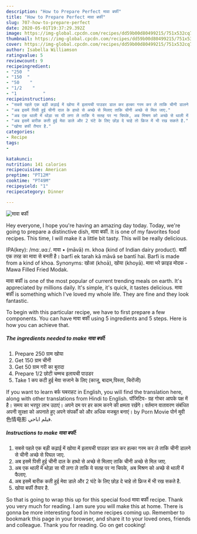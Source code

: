 ```yaml
---
description: "How to Prepare Perfect मावा बर्फी"
title: "How to Prepare Perfect मावा बर्फी"
slug: 707-how-to-prepare-perfect
date: 2020-05-01T19:37:29.392Z
image: https://img-global.cpcdn.com/recipes/dd59b00d80499215/751x532cq70/मावा-बर्फी-recipe-main-photo.jpg
thumbnail: https://img-global.cpcdn.com/recipes/dd59b00d80499215/751x532cq70/मावा-बर्फी-recipe-main-photo.jpg
cover: https://img-global.cpcdn.com/recipes/dd59b00d80499215/751x532cq70/मावा-बर्फी-recipe-main-photo.jpg
author: Isabella Williamson
ratingvalue: 5
reviewcount: 9
recipeingredient:
- "250  "
- "150  "
- "50    "
- "1/2    "
- "1          "
recipeinstructions:
- "सबसे पहले एक बड़ी कढ़ाई में खोया में इलायची पाउडर डाल कर हल्का गरम कर ले ताकि चीनी डालने से चीनी अच्छे से पिघल जाए."
- "अब इसमें पिसी हुई चीनी दाल के हाथो से अच्छे से मिलाए ताकि चीनी अच्छे से मिल जाए."
- "अब एक थाली में थोड़ा सा घी लगा ले ताकि ये सतह पर ना चिपके, अब मिश्रण को अच्छे से थाली में फैलाए."
- "अब इसमें बारीक कती हुई मेवा डाले और 2 घंटे के लिए छोड़ दे चाहे तो फ्रिज में भी रख सकते है."
- "खोया बर्फी तैयार है."
categories:
- Recipe
tags:
- 

katakunci:  
nutrition: 141 calories
recipecuisine: American
preptime: "PT12M"
cooktime: "PT49M"
recipeyield: "1"
recipecategory: Dinner

---
```



![मावा बर्फी](https://img-global.cpcdn.com/recipes/dd59b00d80499215/751x532cq70/मावा-बर्फी-recipe-main-photo.jpg)

Hey everyone, I hope you're having an amazing day today. Today, we're going to prepare a distinctive dish, मावा बर्फी. It is one of my favorites food recipes. This time, I will make it a little bit tasty. This will be really delicious.

IPA(key): /mɑː.ʋɑː/. मावा • (māvā) m. khoa (kind of Indian dairy product). बर्फ़ी एक तरह का मावा से बनती है। barfī ek tarah kā māvā se bantī hai. Barfi is made from a kind of khoa. Synonyms: खोआ (khoā), खोया (khoyā). मावा भरे फ्राइड मोदक - Mawa Filled Fried Modak.

मावा बर्फी is one of the most popular of current trending meals on earth. It's appreciated by millions daily. It's simple, it's quick, it tastes delicious. मावा बर्फी is something which I've loved my whole life. They are fine and they look fantastic.


To begin with this particular recipe, we have to first prepare a few components. You can have मावा बर्फी using 5 ingredients and 5 steps. Here is how you can achieve that.

<!--inarticleads1-->

##### The ingredients needed to make मावा बर्फी:

1. Prepare 250 ग्राम खोया
1. Get 150 ग्राम चीनी
1. Get 50 ग्राम गरी का बुरादा
1. Prepare 1/2 छोटी चम्मच इलायची पाउडर
1. Take 1 कप कटी हुई मेवा सजाने के लिए (काजू, बादाम,पिस्ता, चिरोंजी)


If you want to learn बर्फ घबराहट in English, you will find the translation here, along with other translations from Hindi to English. पॉजिटिव- ग्रह गोचर आपके पक्ष में है। समय का भरपूर लाभ उठाएं। अपने दम पर हर काम करने की क्षमता रखेंगे। वर्तमान वातावरण संबंधित अपनी सुरक्षा को अपनाते हुए अपने संपर्कों को और अधिक मजबूत बनाएं। by Porn Movie पोर्न मूवी 色情电影 فيلم اباحي. 

<!--inarticleads2-->

##### Instructions to make मावा बर्फी:

1. सबसे पहले एक बड़ी कढ़ाई में खोया में इलायची पाउडर डाल कर हल्का गरम कर ले ताकि चीनी डालने से चीनी अच्छे से पिघल जाए.
1. अब इसमें पिसी हुई चीनी दाल के हाथो से अच्छे से मिलाए ताकि चीनी अच्छे से मिल जाए.
1. अब एक थाली में थोड़ा सा घी लगा ले ताकि ये सतह पर ना चिपके, अब मिश्रण को अच्छे से थाली में फैलाए.
1. अब इसमें बारीक कती हुई मेवा डाले और 2 घंटे के लिए छोड़ दे चाहे तो फ्रिज में भी रख सकते है.
1. खोया बर्फी तैयार है.




So that is going to wrap this up for this special food मावा बर्फी recipe. Thank you very much for reading. I am sure you will make this at home. There is gonna be more interesting food in home recipes coming up. Remember to bookmark this page in your browser, and share it to your loved ones, friends and colleague. Thank you for reading. Go on get cooking!
